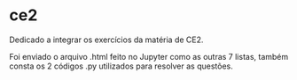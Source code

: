 # ce2
Dedicado a integrar os exercícios da matéria de CE2.

Foi enviado o arquivo .html feito no Jupyter como as outras 7 listas, também consta os 2 códigos .py utilizados para resolver as questões.
